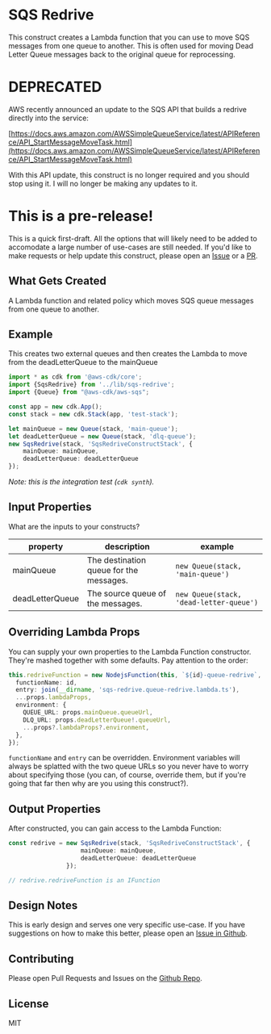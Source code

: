 # SQS Redrive   

This construct creates a Lambda function that you can use to move SQS messages from one queue to another. This is often used for moving Dead Letter Queue messages back to the original queue for reprocessing.

# DEPRECATED

AWS recently announced an update to the SQS API that builds a redrive directly into the service:

[https://docs.aws.amazon.com/AWSSimpleQueueService/latest/APIReference/API_StartMessageMoveTask.html](https://docs.aws.amazon.com/AWSSimpleQueueService/latest/APIReference/API_StartMessageMoveTask.html)

With this API update, this construct is no longer required and you should stop using it. I will no longer be making any updates to it.


# This is a pre-release!

This is a quick first-draft. All the options that will likely need to be added to accomodate a large
number of use-cases are still needed. If you'd like to make requests or help update this construct, please
open an [Issue](https://github.com/mbonig/cicd-spa-website/issues) or a [PR](https://github.com/mbonig/cicd-spa-website/pulls).


## What Gets Created

A Lambda function and related policy which moves SQS queue messages from one queue to another.

## Example

This creates two external queues and then creates the Lambda to move from the deadLetterQueue to the mainQueue

```typescript
import * as cdk from '@aws-cdk/core';
import {SqsRedrive} from '../lib/sqs-redrive';
import {Queue} from "@aws-cdk/aws-sqs";

const app = new cdk.App();
const stack = new cdk.Stack(app, 'test-stack');

let mainQueue = new Queue(stack, 'main-queue');
let deadLetterQueue = new Queue(stack, 'dlq-queue');
new SqsRedrive(stack, 'SqsRedriveConstructStack', {
    mainQueue: mainQueue,
    deadLetterQueue: deadLetterQueue
});
```

*Note: this is the integration test (`cdk synth`).*

## Input Properties

What are the inputs to your constructs?

|property|description|example
|---|---|---
|mainQueue|The destination queue for the messages.|```new Queue(stack, 'main-queue')```
|deadLetterQueue|The source queue of the messages.|```new Queue(stack, 'dead-letter-queue')```

## Overriding Lambda Props

You can supply your own properties to the Lambda Function constructor. They're mashed together with some defaults. 
Pay attention to the order:

```typescript
this.redriveFunction = new NodejsFunction(this, `${id}-queue-redrive`, {
  functionName: id,
  entry: join(__dirname, 'sqs-redrive.queue-redrive.lambda.ts'),
  ...props.lambdaProps,
  environment: {
    QUEUE_URL: props.mainQueue.queueUrl,
    DLQ_URL: props.deadLetterQueue!.queueUrl,
    ...props?.lambdaProps?.environment,
  },
});
```

`functionName` and `entry` can be overridden. Environment variables will always be splatted with the two queue URLs so
you never have to worry about specifying those (you can, of course, override them, but if you're going that far then
why are you using this construct?).

## Output Properties

After constructed, you can gain access to the Lambda Function:

```typescript
const redrive = new SqsRedrive(stack, 'SqsRedriveConstructStack', {
                    mainQueue: mainQueue,
                    deadLetterQueue: deadLetterQueue
                });

// redrive.redriveFunction is an IFunction 
```

## Design Notes

This is early design and serves one very specific use-case. If you have suggestions on how to make this better, please open an [Issue in Github](https://github.com/mbonig/sqs-redrive/issues).

## Contributing

Please open Pull Requests and Issues on the [Github Repo](https://github.com/mbonig/sqs-redrive).

## License

MIT
